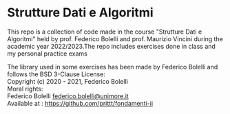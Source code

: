 # Strutture Dati e Algoritmi 
This repo is a collection of code made in the course "Strutture Dati e Algoritmi" held by prof. Federico Bolelli and prof. Maurizio Vincini during the academic year 2022/2023.The repo includes exercises done in class and my personal practice exams

The library used in some exercises has been made by Federico Bolelli and follows the BSD 3-Clause License:<br>
Copyright (c) 2020 - 2021, Federico Bolelli <br>
Moral rights: <br>
Federico Bolelli federico.bolelli@unimore.it <br>
Available at : https://github.com/prittt/fondamenti-ii
